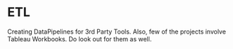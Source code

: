 # ETL
Creating DataPipelines for 3rd Party Tools. Also, few of the projects involve Tableau Workbooks. Do look out for them as well.
